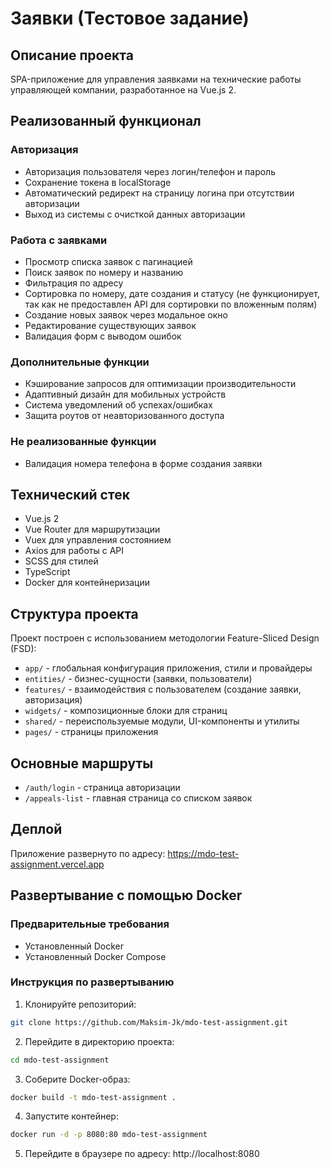 # Заявки (Тестовое задание)

## Описание проекта
SPA-приложение для управления заявками на технические работы управляющей компании, разработанное на Vue.js 2.

## Реализованный функционал

### Авторизация
- Авторизация пользователя через логин/телефон и пароль
- Сохранение токена в localStorage
- Автоматический редирект на страницу логина при отсутствии авторизации
- Выход из системы с очисткой данных авторизации

### Работа с заявками
- Просмотр списка заявок с пагинацией
- Поиск заявок по номеру и названию
- Фильтрация по адресу
- Сортировка по номеру, дате создания и статусу (не функционирует, так как не предоставлен API для сортировки по вложенным полям)
- Создание новых заявок через модальное окно
- Редактирование существующих заявок
- Валидация форм с выводом ошибок

### Дополнительные функции
- Кэширование запросов для оптимизации производительности
- Адаптивный дизайн для мобильных устройств
- Система уведомлений об успехах/ошибках
- Защита роутов от неавторизованного доступа

### Не реализованные функции
- Валидация номера телефона в форме создания заявки

## Технический стек
- Vue.js 2
- Vue Router для маршрутизации
- Vuex для управления состоянием
- Axios для работы с API
- SCSS для стилей
- TypeScript
- Docker для контейнеризации

## Структура проекта
Проект построен с использованием методологии Feature-Sliced Design (FSD):
- `app/` - глобальная конфигурация приложения, стили и провайдеры
- `entities/` - бизнес-сущности (заявки, пользователи)
- `features/` - взаимодействия с пользователем (создание заявки, авторизация)
- `widgets/` - композиционные блоки для страниц
- `shared/` - переиспользуемые модули, UI-компоненты и утилиты
- `pages/` - страницы приложения

## Основные маршруты
- `/auth/login` - страница авторизации
- `/appeals-list` - главная страница со списком заявок

## Деплой
Приложение развернуто по адресу: https://mdo-test-assignment.vercel.app

## Развертывание с помощью Docker

### Предварительные требования
- Установленный Docker
- Установленный Docker Compose

### Инструкция по развертыванию
1. Клонируйте репозиторий:
```bash
git clone https://github.com/Maksim-Jk/mdo-test-assignment.git
```
2. Перейдите в директорию проекта:
```bash
cd mdo-test-assignment
```
3. Соберите Docker-образ:
```bash
docker build -t mdo-test-assignment .
```
4. Запустите контейнер:
```bash
docker run -d -p 8080:80 mdo-test-assignment
```
5. Перейдите в браузере по адресу: http://localhost:8080
